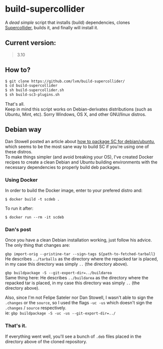 # build-supercollider

A _dead simple_ script that installs (build) dependencies, clones [Supercollider](https://github.com/supercollider/supercollider/), builds it, and finally will install it.

## Current version:

> 3.10


## How to?

```bash
$ git clone https://github.com/lvm/build-supercollider/
$ cd build-supercollider
$ sh build-supercollider.sh
$ sh build-sc3-plugins.sh
```

That's all.  
Keep in mind this script works on Debian-derivates distributions (such as Ubuntu, Mint, etc). Sorry Windows, OS X, and other GNU/linux distros.

## Debian way

Dan Stowell posted an article about [how to package SC for debian/ubuntu](http://mcld.co.uk/blog/2017/how-to-package-supercollider-for-debian-and-ubuntu-linux.html), which seems to be the most sane way to build SC if you're using one of these distros.  
To make things simpler (and avoid breaking your OS), I've created Docker recipes to create a clean Debian and Ubuntu building environments with the necessary dependencies to properly build deb packages.

### Using Docker

In order to build the Docker image, enter to your prefered distro and:
```
$ docker build -t scdeb .
```

To run it after:
```
$ docker run --rm -it scdeb
```

### Dan's post

Once you have a clean Debian installation working, just follow his advice.  
The only thing that changes are:

`gbp import-orig --pristine-tar --sign-tags ${path-to-fetched-tarball}`  
He describes `../tarballs` as the directory where the repacked tar is placed, in my case this directory was simply `..` (the directory above).

`gbp buildpackage -S --git-export-dir=../buildarea`  
Same thing here: He describes `../buildarea` as the directory where the repacked tar is placed, in my case this directory was simply `..` (the directory above).
  
Also, since I'm not Felipe Sateler nor Dan Stowell, I wasn't able to sign the `.changes` or the `source`, so I used the flags `-uc -us` which doesn't sign the `.changes` / `source` respectively.  
ie: `gbp buildpackage -S -uc -us --git-export-dir=../`

### That's it.

If everything went well, you'll see a bunch of `.deb` files placed in the directory above of the cloned repository.
